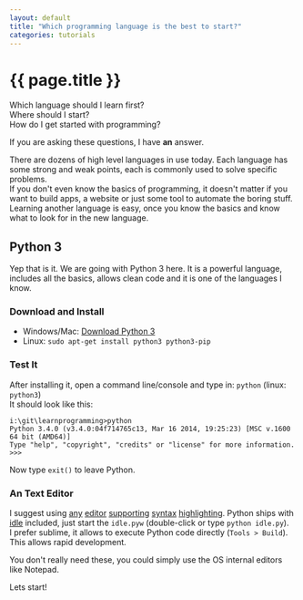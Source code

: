 ```yaml
---
layout: default
title: "Which programming language is the best to start?"
categories: tutorials
---
```


# {{ page.title }}
Which language should I learn first?  
Where should I start?  
How do I get started with programming?

If you are asking these questions, I have **an** answer.

There are dozens of high level languages in use today. Each language has some strong and weak points, each is commonly used to solve specific problems.  
If you don't even know the basics of programming, it doesn't matter if you want to build apps, a website or just some tool to automate the boring stuff. Learning another language is easy, once you know the basics and know what to look for in the new language.

## Python 3
Yep that is it. We are going with Python 3 here. It is a powerful language, includes all the basics, allows clean code and it is one of the languages I know.

### Download and Install
* Windows/Mac: [Download Python 3](https://www.python.org/downloads/)
* Linux: `sudo apt-get install python3 python3-pip`

### Test It
After installing it, open a command line/console and type in: `python` (linux: `python3`)  
It should look like this:

```
i:\git\learnprogramming>python
Python 3.4.0 (v3.4.0:04f714765c13, Mar 16 2014, 19:25:23) [MSC v.1600 64 bit (AMD64)]
Type "help", "copyright", "credits" or "license" for more information.
>>>
```

Now type `exit()` to leave Python.

### An Text Editor

I suggest using [any](https://www.sublimetext.com/) [editor](https://notepad-plus-plus.org/) [supporting](https://atom.io/) [syntax](https://wiki.gnome.org/Apps/Gedit) [highlighting](http://ninja-ide.org/). Python ships with [idle](https://docs.python.org/3/library/idle.html) included, just start the `idle.pyw` (double-click or type `python idle.py`).  
I prefer sublime, it allows to execute Python code directly (`Tools > Build`). This allows rapid development.

You don't really need these, you could simply use the OS internal editors like Notepad.

Lets start!
